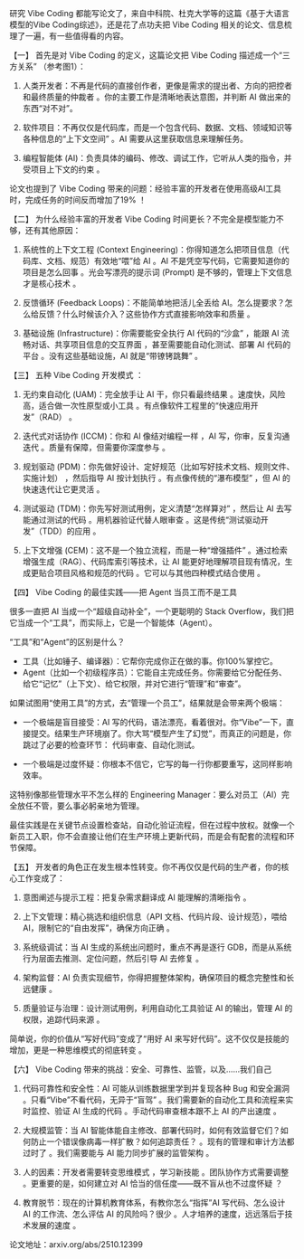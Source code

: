 研究 Vibe  Coding 都能写论文了，来自中科院、杜克大学等的这篇《基于大语言模型的Vibe Coding综述》，还是花了点功夫把 Vibe Coding 相关的论文、信息梳理了一遍，有一些值得看的内容。

【一】
首先是对 Vibe Coding 的定义，这篇论文把 Vibe Coding 描述成一个“三方关系” （参考图1）：

1. 人类开发者：不再是代码的直接创作者，更像是需求的提出者、方向的把控者和最终质量的仲裁者 。你的主要工作是清晰地表达意图，并判断 AI 做出来的东西“对不对”。

2. 软件项目：不再仅仅是代码库，而是一个包含代码、数据、文档、领域知识等各种信息的“上下文空间” 。AI 需要从这里获取信息来理解任务。

3. 编程智能体 (AI)：负责具体的编码、修改、调试工作，它听从人类的指令，并受项目上下文的约束 。

论文也提到了 Vibe Coding 带来的问题：经验丰富的开发者在使用高级AI工具时，完成任务的时间反而增加了19% ！

【二】
为什么经验丰富的开发者 Vibe Coding 时间更长？不完全是模型能力不够，还有其他原因：

1. 系统性的上下文工程 (Context Engineering)：你得知道怎么把项目信息（代码库、文档、规范）有效地“喂”给 AI 。AI 不是凭空写代码，它需要知道你的项目是怎么回事 。光会写漂亮的提示词 (Prompt) 是不够的，管理上下文信息才是核心技术 。

2. 反馈循环 (Feedback Loops)：不能简单地把活儿全丢给 AI。怎么提要求？怎么给反馈？什么时候该介入？这些协作方式直接影响效率和质量 。

3. 基础设施 (Infrastructure)：你需要能安全执行 AI 代码的“沙盒” ，能跟 AI 流畅对话、共享项目信息的交互界面 ，甚至需要能自动化测试、部署 AI 代码的平台 。没有这些基础设施，AI 就是“带镣铐跳舞” 。

【三】
五种 Vibe Coding 开发模式 ：

1. 无约束自动化 (UAM)：完全放手让 AI 干，你只看最终结果 。速度快，风险高，适合做一次性原型或小工具 。有点像软件工程里的“快速应用开发”（RAD） 。

2. 迭代式对话协作 (ICCM)：你和 AI 像结对编程一样 ，AI 写，你审，反复沟通迭代 。质量有保障，但需要你深度参与 。

3. 规划驱动 (PDM)：你先做好设计、定好规范（比如写好技术文档、规则文件、实施计划） ，然后指导 AI 按计划执行 。有点像传统的“瀑布模型” ，但 AI 的快速迭代让它更灵活 。

4. 测试驱动 (TDM)：你先写好测试用例，定义清楚“怎样算对” ，然后让 AI 去写能通过测试的代码 。用机器验证代替人眼审查 。这是传统“测试驱动开发”（TDD）的应用 。

5. 上下文增强 (CEM)：这不是一个独立流程，而是一种“增强插件” 。通过检索增强生成（RAG）、代码库索引等技术，让 AI 能更好地理解项目现有情况，生成更贴合项目风格和规范的代码 。它可以与其他四种模式结合使用 。

【四】
Vibe Coding 的最佳实践——把 Agent 当员工而不是工具

很多一直把 AI 当成一个“超级自动补全”，一个更聪明的 Stack Overflow，我们把它当成一个“工具”，而实际上，它是一个智能体（Agent）。

“工具”和“Agent”的区别是什么？

- 工具（比如锤子、编译器）：它帮你完成你正在做的事。你100%掌控它。
- Agent（比如一个初级程序员）：它能自主完成任务。你需要给它分配任务、给它“记忆”（上下文）、给它权限，并对它进行“管理”和“审查”。

如果试图用“使用工具”的方式，去“管理一个员工”，结果就是会带来两个极端：

- 一个极端是盲目接受：AI 写的代码，语法漂亮，看着很对。你“Vibe”一下，直接提交。结果生产环境崩了。你大骂“模型产生了幻觉”，而真正的问题是，你跳过了必要的检查环节： 代码审查、自动化测试。

- 一个极端是过度怀疑：你根本不信它，它写的每一行你都要重写，这同样影响效率。

这特别像那些管理水平不怎么样的 Engineering Manager：要么对员工（AI）完全放任不管，要么事必躬亲地为管理。

最佳实践是在关键节点设置检查站，自动化验证流程，但在过程中放权。就像一个新员工入职，你不会直接让他们在生产环境上更新代码，而是会有配套的流程和环节保障。

【五】
开发者的角色正在发生根本性转变。你不再仅仅是代码的生产者，你的核心工作变成了：

1. 意图阐述与提示工程：把复杂需求翻译成 AI 能理解的清晰指令 。

2. 上下文管理：精心挑选和组织信息（API 文档、代码片段、设计规范），喂给 AI，限制它的“自由发挥”，确保方向正确 。

3. 系统级调试：当 AI 生成的系统出问题时，重点不再是逐行 GDB，而是从系统行为层面去推测、定位问题，然后引导 AI 去修复 。

4. 架构监督：AI 负责实现细节，你得把握整体架构，确保项目的概念完整性和长远健康 。

5. 质量验证与治理：设计测试用例，利用自动化工具验证 AI 的输出，管理 AI 的权限，追踪代码来源 。

简单说，你的价值从“写好代码”变成了“用好 AI 来写好代码”。这不仅仅是技能的增加，更是一种思维模式的彻底转变 。

【六】
Vibe Coding 带来的挑战：安全、可靠性、监管，以及……我们自己

1. 代码可靠性和安全性：AI 可能从训练数据里学到并复现各种 Bug 和安全漏洞 。只看“Vibe”不看代码，无异于“盲驾” 。我们需要新的自动化工具和流程来实时监控、验证 AI 生成的代码 。手动代码审查根本跟不上 AI 的产出速度 。

3. 大规模监管：当 AI 智能体能自主修改、部署代码时，如何有效监督它们？如何防止一个错误像病毒一样扩散？如何追踪责任？ 。现有的管理和审计方法都过时了 。我们需要能与 AI 能力同步扩展的监管架构 。

3. 人的因素：开发者需要转变思维模式 ，学习新技能 。团队协作方式需要调整 。更重要的是，如何建立对 AI 恰当的信任度——既不盲从也不过度怀疑 ？

4. 教育脱节：现在的计算机教育体系，有教你怎么“指挥”AI 写代码、怎么设计 AI 的工作流、怎么评估 AI 的风险吗？很少 。人才培养的速度，远远落后于技术发展的速度 。

论文地址：arxiv.org/abs/2510.12399